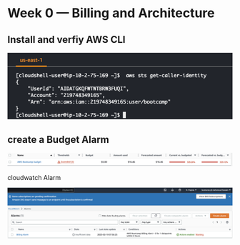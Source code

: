 # Week 0 — Billing and Architecture

## Install and verfiy AWS CLI

![AWS CLI](assets/week0-AWS-CLI.png)

## create a Budget Alarm

![AWS CLI](assets/week0-Budget.png)

cloudwatch Alarm

![cloudwatch alarm](assets/weeko-cloudwatch-alarm.png)

